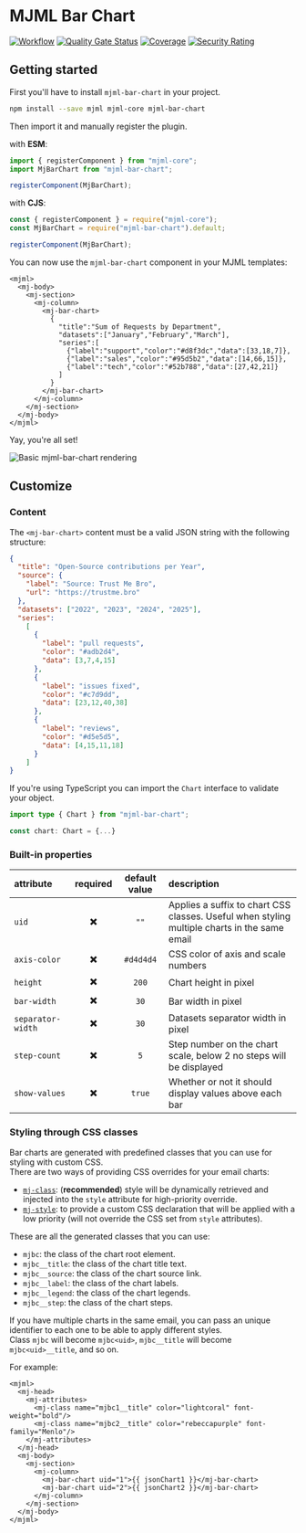 # MJML Bar Chart
[![Workflow](https://img.shields.io/github/actions/workflow/status/Freezystem/mjml-bar-chart/test.yml?logo=github)](https://github.com/Freezystem/mjml-bar-chart/actions/workflows/test.yml?query=branch%3Amain)
[![Quality Gate Status](https://sonarcloud.io/api/project_badges/measure?project=Freezystem_mjml-bar-chart&metric=alert_status)](https://sonarcloud.io/summary/new_code?id=Freezystem_mjml-bar-chart)
[![Coverage](https://sonarcloud.io/api/project_badges/measure?project=Freezystem_mjml-bar-chart&metric=coverage)](https://sonarcloud.io/summary/new_code?id=Freezystem_mjml-bar-chart)
[![Security Rating](https://sonarcloud.io/api/project_badges/measure?project=Freezystem_mjml-bar-chart&metric=security_rating)](https://sonarcloud.io/summary/new_code?id=Freezystem_mjml-bar-chart)

## Getting started

First you'll have to install `mjml-bar-chart` in your project.

```sh
npm install --save mjml mjml-core mjml-bar-chart
```

Then import it and manually register the plugin.

with **ESM**:

```js
import { registerComponent } from "mjml-core";
import MjBarChart from "mjml-bar-chart";

registerComponent(MjBarChart);
```

with **CJS**:

```js
const { registerComponent } = require("mjml-core");
const MjBarChart = require("mjml-bar-chart").default;

registerComponent(MjBarChart);
```

You can now use the `mjml-bar-chart` component in your MJML templates:

```mjml
<mjml>
  <mj-body>
    <mj-section>
      <mj-column>
        <mj-bar-chart>
          {
            "title":"Sum of Requests by Department",
            "datasets":["January","February","March"],
            "series":[
              {"label":"support","color":"#d8f3dc","data":[33,18,7]},
              {"label":"sales","color":"#95d5b2","data":[14,66,15]},
              {"label":"tech","color":"#52b788","data":[27,42,21]}
            ]
          }
        </mj-bar-chart>
      </mj-column>
    </mj-section>
  </mj-body>
</mjml>
```

Yay, you're all set!

![Basic mjml-bar-chart rendering](https://repository-images.githubusercontent.com/398511647/a3509d00-707c-48e4-9686-7c1281b2af10)

## Customize

### Content

The `<mj-bar-chart>` content must be a valid JSON string with the following structure:
```json
{
  "title": "Open-Source contributions per Year",
  "source": {
    "label": "Source: Trust Me Bro",
    "url": "https://trustme.bro"
  },
  "datasets": ["2022", "2023", "2024", "2025"],
  "series": 
    [
      {
        "label": "pull requests",
        "color": "#adb2d4",
        "data": [3,7,4,15]
      },
      {
        "label": "issues fixed",
        "color": "#c7d9dd",
        "data": [23,12,40,38]
      },
      {
        "label": "reviews",
        "color": "#d5e5d5",
        "data": [4,15,11,18]
      }
    ]
}
```

If you're using TypeScript you can import the `Chart` interface to validate your object.

```ts
import type { Chart } from "mjml-bar-chart";

const chart: Chart = {...}
```

### Built-in properties

| attribute         | required | default value | description                                                                                  |
|:------------------|:--------:|:-------------:|:---------------------------------------------------------------------------------------------|
| `uid`             |    ✖️    |     `""`      | Applies a suffix to chart CSS classes. Useful when styling multiple charts in the same email |
| `axis-color`      |    ✖️    |   `#d4d4d4`   | CSS color of axis and scale numbers                                                          |
| `height`          |    ✖️    |     `200`     | Chart height in pixel                                                                        |
| `bar-width`       |    ✖️    |     `30`      | Bar width in pixel                                                                           |
| `separator-width` |    ✖️    |     `30`      | Datasets separator width in pixel                                                            |
| `step-count`      |    ✖️    |      `5`      | Step number on the chart scale, below 2 no steps will be displayed                           |
| `show-values`     |    ✖️    |    `true`     | Whether or not it should display values above each bar                                       |

### Styling through CSS classes

Bar charts are generated with predefined classes that you can use for styling with custom CSS.  
There are two ways of providing CSS overrides for your email charts:
 - [`mj-class`](https://documentation.mjml.io/#mj-attributes): (**recommended**) style will be dynamically retrieved and injected into the `style` attribute for high-priority override.
 - [`mj-style`](https://documentation.mjml.io/#mj-style): to provide a custom CSS declaration that will be applied with a low priority (will not override the CSS set from `style` attributes).

These are all the generated classes that you can use:
 - `mjbc`: the class of the chart root element.
 - `mjbc__title`: the class of the chart title text.
 - `mjbc__source`: the class of the chart source link.
 - `mjbc__label`: the class of the chart labels.
 - `mjbc__legend`: the class of the chart legends.
 - `mjbc__step`: the class of the chart steps.

If you have multiple charts in the same email, you can pass an unique identifier to each one to be able to apply different styles.  
Class `mjbc` will become `mjbc<uid>`, `mjbc__title` will become `mjbc<uid>__title`, and so on.

For example:
```mjml
<mjml>
  <mj-head>
    <mj-attributes>
      <mj-class name="mjbc1__title" color="lightcoral" font-weight="bold"/>
      <mj-class name="mjbc2__title" color="rebeccapurple" font-family="Menlo"/>
    </mj-attributes>
  </mj-head>
  <mj-body>
    <mj-section>
      <mj-column>
        <mj-bar-chart uid="1">{{ jsonChart1 }}</mj-bar-chart>
        <mj-bar-chart uid="2">{{ jsonChart2 }}</mj-bar-chart>
      </mj-column>
    </mj-section>
  </mj-body>
</mjml>
```
